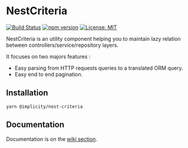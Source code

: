 # NestCriteria  

[![Build Status](https://travis-ci.org/implicity-healthcare/nest-criteria.svg?branch=master)](https://travis-ci.org/implicity-healthcare/nest-criteria)
[![npm version](https://badge.fury.io/js/%40implicity%2Fnest-criteria.svg)](https://badge.fury.io/js/%40implicity%2Fnest-criteria)
[![License: MIT](https://img.shields.io/badge/License-MIT-yellow.svg)](https://github.com/implicity-healthcare/nest-criteria/blob/master/LICENSE)

NestCriteria is an utility component helping you to maintain lazy relation between controllers/service/repository layers.  

It focuses on two majors features :
 - Easy parsing from HTTP requests queries to a translated ORM query.
 - Easy end to end pagination.

## Installation
```
yarn @implicity/nest-criteria
```

## Documentation
Documentation is on the [wiki section](https://github.com/implicity-healthcare/nest-criteria/wiki).
